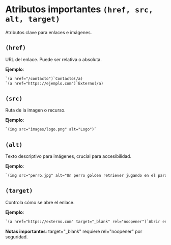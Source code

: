 # Atributos importantes `(href, src, alt, target)`

Atributos clave para enlaces e imágenes.

## ``(href)``

URL del enlace. Puede ser relativa o absoluta.

**Ejemplo**:

```html
`(a href="/contacto")`Contacto(/a)
`(a href="https://ejemplo.com")`Externo(/a)
```

## ``(src)``

Ruta de la imagen o recurso.

**Ejemplo**:

```html
`(img src="images/logo.png" alt="Logo")`
```

## ``(alt)``

Texto descriptivo para imágenes, crucial para accesibilidad.

**Ejemplo**:

```html
`(img src="perro.jpg" alt="Un perro golden retriever jugando en el parque")`
```

## ``(target)``

Controla cómo se abre el enlace.

**Ejemplo**:

```html
`(a href="https://externo.com" target="_blank" rel="noopener")`Abrir en nueva pestaña(/a)
```

**Notas importantes**: target="_blank" requiere rel="noopener" por seguridad.